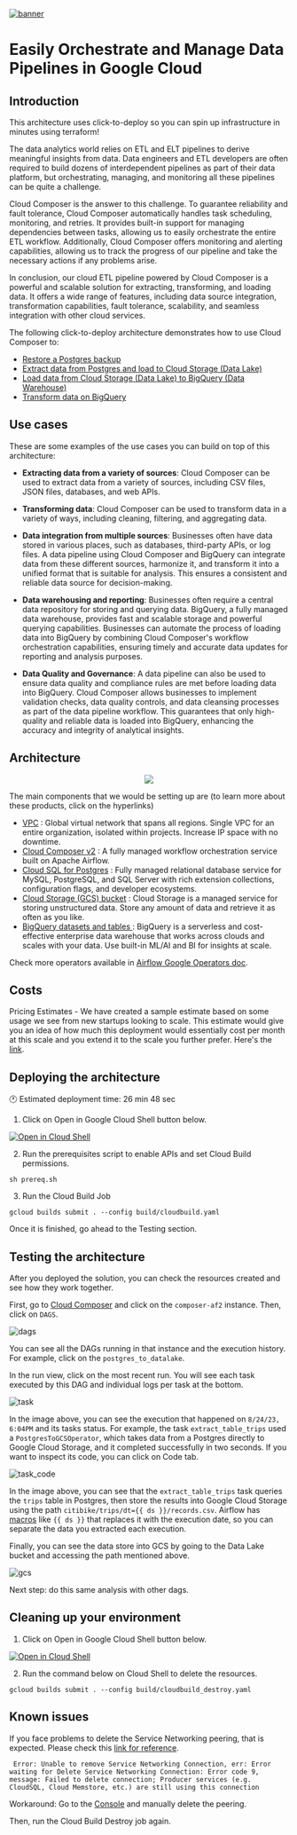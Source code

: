 [![banner](../banner.png)](https://cloud.google.com/?utm_source=github&utm_medium=referral&utm_campaign=GCP&utm_content=packages_repository_banner)


# Easily Orchestrate and Manage Data Pipelines in Google Cloud 

## Introduction

This architecture uses click-to-deploy so you can spin up infrastructure in minutes using terraform!

The data analytics world relies on ETL and ELT pipelines to derive meaningful insights from data. Data engineers and ETL developers are often required to build dozens of interdependent pipelines as part of their data platform, but orchestrating, managing, and monitoring all these pipelines can be quite a challenge.

Cloud Composer is the answer to this challenge. To guarantee reliability and fault tolerance, Cloud Composer automatically handles task scheduling, monitoring, and retries. It provides built-in support for managing dependencies between tasks, allowing us to easily orchestrate the entire ETL workflow. Additionally, Cloud Composer offers monitoring and alerting capabilities, allowing us to track the progress of our pipeline and take the necessary actions if any problems arise.

In conclusion, our cloud ETL pipeline powered by Cloud Composer is a powerful and scalable solution for extracting, transforming, and loading data. It offers a wide range of features, including data source integration, transformation capabilities, fault tolerance, scalability, and seamless integration with other cloud services.

The following click-to-deploy architecture demonstrates how to use Cloud Composer to:

- [Restore a Postgres backup](./dags/postgres_restore.py)
- [Extract data from Postgres and load to Cloud Storage (Data Lake)](./dags/postgres_to_datalake.py)
- [Load data from Cloud Storage (Data Lake) to BigQuery (Data Warehouse)](./dags/datalake_to_dw.py)
- [Transform data on BigQuery](./dags/bigquery_transform.py)

## Use cases

These are some examples of the use cases you can build on top of this architecture:

* __Extracting data from a variety of sources__: Cloud Composer can be used to extract data from a variety of sources, including CSV files, JSON files, databases, and web APIs.

* __Transforming data__: Cloud Composer can be used to transform data in a variety of ways, including cleaning, filtering, and aggregating data.

* __Data integration from multiple sources__: Businesses often have data stored in various places, such as databases, third-party APIs, or log files. A data pipeline using Cloud Composer and BigQuery can integrate data from these different sources, harmonize it, and transform it into a unified format that is suitable for analysis. This ensures a consistent and reliable data source for decision-making.

* __Data warehousing and reporting__: Businesses often require a central data repository for storing and querying data. BigQuery, a fully managed data warehouse, provides fast and scalable storage and powerful querying capabilities. Businesses can automate the process of loading data into BigQuery by combining Cloud Composer's workflow orchestration capabilities, ensuring timely and accurate data updates for reporting and analysis purposes.
 
* __Data Quality and Governance__: A data pipeline can also be used to ensure data quality and compliance rules are met before loading data into BigQuery. Cloud Composer allows businesses to implement validation checks, data quality controls, and data cleansing processes as part of the data pipeline workflow. This guarantees that only high-quality and reliable data is loaded into BigQuery, enhancing the accuracy and integrity of analytical insights.

## Architecture

<p align="center"><img src="assets/architecture.png"></p>

The main components that we would be setting up are (to learn more about these products, click on the hyperlinks)

* [VPC](https://cloud.google.com/vpc) : Global virtual network that spans all regions. Single VPC for an entire organization, isolated within projects. Increase IP space with no downtime.
* [Cloud Composer v2](https://cloud.google.com/composer) : A fully managed workflow orchestration service built on Apache Airflow.
* [Cloud SQL for Postgres](https://cloud.google.com/sql) :  Fully managed relational database service for MySQL, PostgreSQL, and SQL Server with rich extension collections, configuration flags, and developer ecosystems.
* [Cloud Storage (GCS) bucket](https://cloud.google.com/storage/) : Cloud Storage is a managed service for storing unstructured data. Store any amount of data and retrieve it as often as you like.
* [BigQuery datasets and tables ](https://cloud.google.com/bigquery): BigQuery is a serverless and cost-effective enterprise data warehouse that works across clouds and scales with your data. Use built-in ML/AI and BI for insights at scale. 

Check more operators available in [Airflow Google Operators doc](https://airflow.apache.org/docs/apache-airflow-providers-google/stable/operators/index.html).

## Costs

Pricing Estimates - We have created a sample estimate based on some usage we see from new startups looking to scale. This estimate would give you an idea of how much this deployment would essentially cost per month at this scale and you extend it to the scale you further prefer. Here's the [link](https://cloud.google.com/products/calculator/estimate-preview/CiRhNjQ0YjQxOS1hMWZhLTQ3YjAtYjdmMi03NDc4NGIzNTQ0MWQQAQ==?e=48754805&hl=en).

## Deploying the architecture

:clock1: Estimated deployment time: 26 min 48 sec

1. Click on Open in Google Cloud Shell button below.
<a href="https://ssh.cloud.google.com/cloudshell/editor?cloudshell_git_repo=https://github.com/GoogleCloudPlatform/click-to-deploy-solutions&cloudshell_workspace=cloud-composer-etl&cloudshell_open_in_editor=infra/terraform.tfvars" target="_new">
    <img alt="Open in Cloud Shell" src="https://gstatic.com/cloudssh/images/open-btn.svg">
</a>

2. Run the prerequisites script to enable APIs and set Cloud Build permissions.
```
sh prereq.sh
```

3. Run the Cloud Build Job
```
gcloud builds submit . --config build/cloudbuild.yaml
```

Once it is finished, go ahead to the Testing section.

## Testing the architecture 

After you deployed the solution, you can check the resources created and see how they work together.

First, go to  [Cloud Composer](https://console.cloud.google.com/composer/environments) and click on the `composer-af2` instance. Then, click on `DAGS`.

![dags](assets/dags.png)

You can see all the DAGs running in that instance and the execution history. For example, click on the `postgres_to_datalake`.

In the run view, click on the most recent run. You will see each task executed by this DAG and individual logs per task at the bottom. 

![task](assets/task.png)

In the image above, you can see the execution that happened on `8/24/23, 6:04PM` and its tasks status. For example, the task `extract_table_trips` used a `PostgresToGCSOperator`, which takes data from a Postgres directly to Google Cloud Storage, and it completed successfully in two seconds. If you want to inspect its code, you can click on Code tab.

![task_code](assets/task_code.png)

In the image above, you can see that the `extract_table_trips` task queries the `trips` table in Postgres, then store the results into Google Cloud Storage using the path `citibike/trips/dt={{ ds }}/records.csv`. Airflow has [macros](https://airflow.apache.org/docs/apache-airflow/stable/templates-ref.html) like `{{ ds }}` that replaces it with the execution date, so you can separate the data you extracted each execution.

Finally, you can see the data store into GCS by going to the Data Lake bucket and accessing the path mentioned above.

![gcs](assets/gcs.png)

Next step: do this same analysis with other dags.


## Cleaning up your environment

1. Click on Open in Google Cloud Shell button below.
<a href="https://ssh.cloud.google.com/cloudshell/editor?cloudshell_git_repo=https://github.com/GoogleCloudPlatform/click-to-deploy-solutions&cloudshell_workspace=cloud-composer-etl&cloudshell_open_in_editor=infra/terraform.tfvars" target="_new">
    <img alt="Open in Cloud Shell" src="https://gstatic.com/cloudssh/images/open-btn.svg">
</a>

2. Run the command below on Cloud Shell to delete the resources.
```
gcloud builds submit . --config build/cloudbuild_destroy.yaml
```

## Known issues
If you face problems to delete the Service Networking peering, that is expected. Please check this [link for reference](https://cloud.google.com/vpc/docs/configure-private-services-access#removing-connection).

```
 Error: Unable to remove Service Networking Connection, err: Error waiting for Delete Service Networking Connection: Error code 9, message: Failed to delete connection; Producer services (e.g. CloudSQL, Cloud Memstore, etc.) are still using this connection
 ```

Workaround: Go to the [Console](https://console.cloud.google.com/networking/peering/list) and manually delete the peering.

Then, run the Cloud Build Destroy job again.
